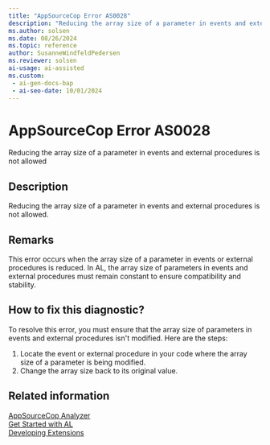 ```yaml
---
title: "AppSourceCop Error AS0028"
description: "Reducing the array size of a parameter in events and external procedures is not allowed."
ms.author: solsen
ms.date: 08/26/2024
ms.topic: reference
author: SusanneWindfeldPedersen
ms.reviewer: solsen
ai-usage: ai-assisted
ms.custom:
 - ai-gen-docs-bap
 - ai-seo-date: 10/01/2024
---
```

[//]: # (START>DO_NOT_EDIT)
[//]: # (IMPORTANT:Do not edit any of the content between here and the END>DO_NOT_EDIT.)
[//]: # (Any modifications should be made in the .xml files in the ModernDev repo.)
# AppSourceCop Error AS0028
Reducing the array size of a parameter in events and external procedures is not allowed

## Description
Reducing the array size of a parameter in events and external procedures is not allowed.

[//]: # (IMPORTANT: END>DO_NOT_EDIT)

## Remarks

This error occurs when the array size of a parameter in events or external procedures is reduced. In AL, the array size of parameters in events and external procedures must remain constant to ensure compatibility and stability.

## How to fix this diagnostic?

To resolve this error, you must ensure that the array size of parameters in events and external procedures isn't modified. Here are the steps:

1. Locate the event or external procedure in your code where the array size of a parameter is being modified.
2. Change the array size back to its original value.

## Related information  

[AppSourceCop Analyzer](appsourcecop.md)  
[Get Started with AL](../devenv-get-started.md)  
[Developing Extensions](../devenv-dev-overview.md)  